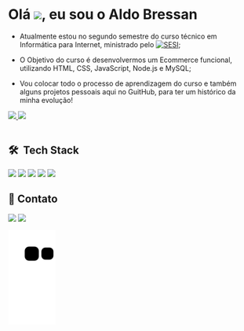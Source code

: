 <h1 align="left">Olá <img width="50" src="https://raw.githubusercontent.com/kaueMarques/kaueMarques/master/hi.gif" width="30px">, eu sou o Aldo Bressan</h1>

- Atualmente estou no segundo semestre do curso técnico em Informática para Internet, ministrado pelo <a href="https://cursos.sesisenai.org.br/detalhes/tecnico-em-informatica-para-internet/30078"><img width="100" id="logo-site" src="https://cursos.sesisenai.org.br/images/logos/sesi-senai.webp" alt="SESI" class="mr-2 mb-1"></a>;<br>
  
- O Objetivo do curso é desenvolvermos um Ecommerce funcional, utilizando HTML, CSS, JavaScript, Node.js e MySQL;
  
- Vou colocar todo o processo de aprendizagem do curso e também alguns projetos pessoais aqui no GuitHub, para ter um histórico da minha evolução!


<div style="display: inline_block">
  <a href="https://www.linkedin.com/in/aldo-bressan">
  <img width="48%" src="https://github-readme-stats.vercel.app/api?username=AldoBre&show_icons=true&theme=dark&include_all_commits=true&count_private=true"/>
  <img width="48%" src="https://github-readme-stats.vercel.app/api/top-langs/?username=AldoBre&layout=compact&langs_count=7&theme=dark"/></a>
</div>
  
 <div><br>
  
  ## 🛠 &nbsp;Tech Stack
  <img src="https://img.shields.io/badge/-CSS-05122A?style=flat&logo=CSS3&logoColor=1572B6">
  <img src="https://img.shields.io/badge/-HTML-05122A?style=flat&logo=HTML5">
  <img src="https://img.shields.io/badge/-Debian-05122A?style=flat&logo=debian&logoColor=CE0056">
  <img src="https://img.shields.io/badge/-Visual%20Studio%20Code-05122A?style=flat&logo=visual-studio-code&logoColor=007ACC">
  <img src="https://img.shields.io/badge/--05122A?style=flat&logo=C&logoColor=1572B6">
  
</div>
 
  ## 💬 Contato
  <a href ="mailto:aldobresssan@hotmail.com"><img src="https://img.shields.io/badge/-Aldo%20Bressan-05122A?style=flat&logo=gmail"></a>
  <a href="https://www.linkedin.com/in/aldo-bressan" target="_blank"><img src="https://img.shields.io/badge/-Aldo%20Bressan-05122A?style=flat&logo=linkedin&logoColor=0e76a8"></a> 
  
  ![Snake gif](https://github.com/AldoBre/AldoBre/blob/output/github-contribution-grid-snake.svg)
 
